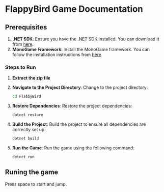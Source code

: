 # FlappyBird Game Documentation

## Prerequisites

1. **.NET SDK**: Ensure you have the .NET SDK installed. You can download it from [here](https://dotnet.microsoft.com/download).
2. **MonoGame Framework**: Install the MonoGame framework. You can follow the installation instructions from [here](https://docs.monogame.net/articles/getting_started/index.html).

### Steps to Run

1. **Extract the zip file**

2. **Navigate to the Project Directory**: Change to the project directory:

    ```sh
    cd FlabbyBird
    ```

3. **Restore Dependencies**: Restore the project dependencies:

    ```sh
    dotnet restore
    ```

4. **Build the Project**: Build the project to ensure all dependencies are correctly set up:

    ```sh
    dotnet build
    ```

5. **Run the Game**: Run the game using the following command:

    ```sh
    dotnet run
    ```

## Runing the game

Press space to start and jump. 